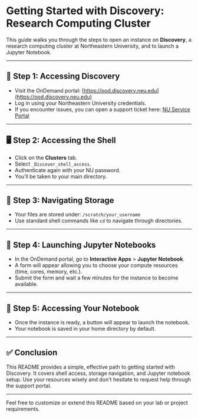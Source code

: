 
# Getting Started with Discovery: Research Computing Cluster

This guide walks you through the steps to open an instance on **Discovery**, a research computing cluster at Northeastern University, and to launch a Jupyter Notebook.

---

## 🚀 Step 1: Accessing Discovery

- Visit the OnDemand portal: [https://ood.discovery.neu.edu](https://ood.discovery.neu.edu)
- Log in using your Northeastern University credentials.
- If you encounter issues, you can open a support ticket here: [NU Service Portal](https://service.northeastern.edu/tech?id=sc_cat_item&sys_id=0ae24596db535fc075892f17d496199c)

---

## 🖥️ Step 2: Accessing the Shell

- Click on the **Clusters** tab.
- Select `_Discover_shell_access`.
- Authenticate again with your NU password.
- You’ll be taken to your main directory.

---

## 📁 Step 3: Navigating Storage

- Your files are stored under: `/scratch/your_username`
- Use standard shell commands like `cd` to navigate through directories.

---

## 📓 Step 4: Launching Jupyter Notebooks

- In the OnDemand portal, go to **Interactive Apps** > **Jupyter Notebook**.
- A form will appear allowing you to choose your compute resources (time, cores, memory, etc.).
- Submit the form and wait a few minutes for the instance to become available.

---

## 🔗 Step 5: Accessing Your Notebook

- Once the instance is ready, a button will appear to launch the notebook.
- Your notebook is saved in your home directory by default.

---

## ✅ Conclusion

This README provides a simple, effective path to getting started with Discovery. It covers shell access, storage navigation, and Jupyter notebook setup. Use your resources wisely and don't hesitate to request help through the support portal.

---

Feel free to customize or extend this README based on your lab or project requirements.
